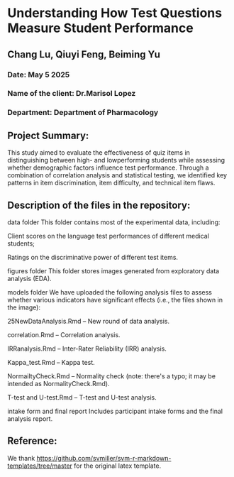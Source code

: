 # Understanding How Test Questions Measure Student Performance
## Chang Lu, Qiuyi Feng, Beiming Yu

### Date: May 5 2025
### Name of the client: Dr.Marisol Lopez
### Department: Department of Pharmacology

## Project Summary: 
This study aimed to evaluate the effectiveness of quiz items in distinguishing between high- and lowperforming students while assessing whether demographic factors influence test performance. Through a combination of correlation analysis and statistical testing, we identified key patterns in item discrimination, item difficulty, and technical item flaws.


## Description of the files in the repository: 
data folder
This folder contains most of the experimental data, including:

Client scores on the language test performances of different medical students;

Ratings on the discriminative power of different test items.

figures folder
This folder stores images generated from exploratory data analysis (EDA).

models folder
We have uploaded the following analysis files to assess whether various indicators have significant effects (i.e., the files shown in the image):

25NewDataAnalysis.Rmd – New round of data analysis.

correlation.Rmd – Correlation analysis.

IRRanalysis.Rmd – Inter-Rater Reliability (IRR) analysis.

Kappa_test.Rmd – Kappa test.

NormailtyCheck.Rmd – Normality check (note: there's a typo; it may be intended as NormalityCheck.Rmd).

T-test and U-test.Rmd – T-test and U-test analysis.

intake form and final report
Includes participant intake forms and the final analysis report.



## Reference:

We thank https://github.com/svmiller/svm-r-markdown-templates/tree/master for the original latex template.
